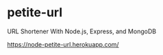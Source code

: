 # petite-url
URL Shortener With Node.js, Express, and MongoDB

https://node-petite-url.herokuapp.com/
